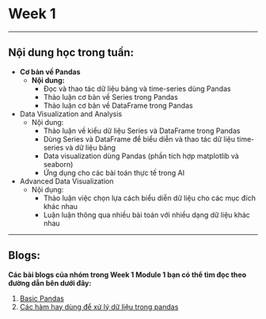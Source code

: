 # Week 1
---

## Nội dung học trong tuần:

- **Cơ bản về Pandas**
    - **Nội dung:**
        - Đọc và thao tác dữ liệu bảng và time-series dùng Pandas
        - Thảo luận cơ bản về Series trong Pandas
        - Thảo luận cơ bản về DataFrame trong Pandas
- Data Visualization and Analysis
    - Nội dung:
        - Thảo luận về kiểu dữ liệu Series và DataFrame trong Pandas
        - Dùng Series và DataFrame để biểu diễn và thao tác dữ liệu time-series và dữ liệu bảng
        - Data visualization dùng Pandas (phần tích hợp matplotlib và seaborn)
        - Ứng dụng cho các bài toán thực tế trong AI
- Advanced Data Visualization
    - Nội dụng:
        - Thảo luận việc chọn lựa cách biểu diễn dữ liệu cho các mục đích khác nhau
        - Luận luận thông qua nhiều bài toán với nhiều dạng dữ liệu khác nhau

---

## Blogs:

**Các bài blogs của nhóm trong Week 1 Module 1 bạn có thể tìm đọc theo đường dẫn bên dưới đây:**
1. [Basic Pandas](Basic-pandas.md)
2. [Các hàm hay dùng để xử lý dữ liệu trong pandas](<Các hàm hay dùng để xử lý dữ liệu trong pandas.md>)


